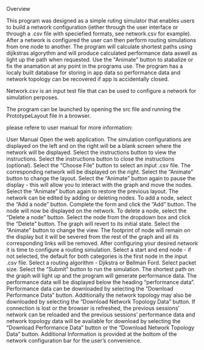 Overview

This program was designed as a simple ruting simulator that enables users to build a network configuration (iether through the user interface or through a .csv file with speciefied formats, see network.csv for example). After a network is configured the user can then perform routing simulations from one node to another. The program will calculate shortest paths using dijikstras algorythm and will produce calculated performance data aswell as light up the path when requested. Use the "Animate" button to stabalize or fix the anamation at any point in the programs use. The program has a localy built database for storing in app data so performance data and network topology can be recovered if app is accidentally closed. 







Network.csv is an input test file that can be used to configure a network for simulation perposes.

The program can be launched by opening the src file and running the PrototypeLayout file in a browser.

please refere to user manual for more information:

User Manual
Open the web application. The simulation configurations are displayed on the left and on the right will be a blank screen where the network will be displayed. 
Select the instructions button to view the instructions. Select the instructions button to close the instructions (optional). 
Select the “Choose File” button to select an input .csv file. The corresponding network will be displayed on the right. 
Select the “Animate” button to change the layout. Select the “Animate” button again to pause the display - this will allow you to interact with the graph and move the nodes. Select the “Animate” button again to restore the previous layout.
The network can be edited by adding or deleting nodes.
To add a node, select the “Add a node” button. Complete the form and click the “Add” button. The node will now be displayed on the network.
To delete a node, select the “Delete a node” button. Select the node from the dropdown box and click the “Delete” button. The graph will revert to its initial state. Select the “Animate” button to change the view. The footprint of node will remain on the display but it will be severed from the rest of the graph and all its corresponding links will be removed.
After configuring your desired network it is time to configure a routing simulation. Select a start and end node - if not selected, the default for both categories is the first node in the input .csv file. Select a routing algorithm - Djikstra or Bellman Ford. Select packet size. Select the “Submit” button to run the simulation. The shortest path on the graph will light up and the program will generate performance data.
The performance data will be displayed below the heading “performance data”. Performance data can be downloaded by selecting the “Download Performance Data” button.
Additionally the network topology may also be downloaded by selecting the “Download Network Topology Data” button.
If connection is lost or the browser is refreshed, the previous sessions’ network can be reloaded and the previous sessions’ performance data and network topology data will be available for download by selecting the “Download Performance Data” button or the “Download Network Topology Data” button.
Additional Information is provided at the bottom of the network configuration bar for the user’s convenience.
